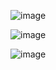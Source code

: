 ![image](https://user-images.githubusercontent.com/60442877/206073694-61f8ae1e-6b8c-4536-8693-f6a614bd9a5b.png)

![image](https://user-images.githubusercontent.com/60442877/206073780-dbf56e31-da13-40e1-8065-5f2a2a2b322b.png)

![image](https://user-images.githubusercontent.com/60442877/206074067-a3119724-d09d-4f02-a1a1-c68b145148e3.png)
